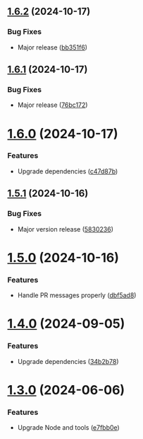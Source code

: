 ## [1.6.2](https://github.com/andrewscwei/slack-action/compare/v1.6.1...v1.6.2) (2024-10-17)


### Bug Fixes

* Major release ([bb351f6](https://github.com/andrewscwei/slack-action/commit/bb351f66d450f5da49ea34d0877a3e798d26811c))

## [1.6.1](https://github.com/andrewscwei/slack-action/compare/v1.6.0...v1.6.1) (2024-10-17)


### Bug Fixes

* Major release ([76bc172](https://github.com/andrewscwei/slack-action/commit/76bc1723b00b3d9bae8773f9d3bd4723db543c98))

# [1.6.0](https://github.com/andrewscwei/slack-action/compare/v1.5.1...v1.6.0) (2024-10-17)


### Features

* Upgrade dependencies ([c47d87b](https://github.com/andrewscwei/slack-action/commit/c47d87b19d3cd268ea248a46194d815e00778e0d))

## [1.5.1](https://github.com/andrewscwei/slack-action/compare/v1.5.0...v1.5.1) (2024-10-16)


### Bug Fixes

* Major version release ([5830236](https://github.com/andrewscwei/slack-action/commit/5830236acb5c77775eac24ad404ec1e6120096ca))

# [1.5.0](https://github.com/andrewscwei/slack-action/compare/v1.4.0...v1.5.0) (2024-10-16)


### Features

* Handle PR messages properly ([dbf5ad8](https://github.com/andrewscwei/slack-action/commit/dbf5ad853682f69d1798fcbf874276ae51e0996b))

# [1.4.0](https://github.com/andrewscwei/slack-action/compare/v1.3.0...v1.4.0) (2024-09-05)


### Features

* Upgrade dependencies ([34b2b78](https://github.com/andrewscwei/slack-action/commit/34b2b78860b7f20b539a2a28293063847121bd94))

# [1.3.0](https://github.com/andrewscwei/slack-action/compare/v1.2.0...v1.3.0) (2024-06-06)


### Features

* Upgrade Node and tools ([e7fbb0e](https://github.com/andrewscwei/slack-action/commit/e7fbb0e082e67cccddda9ef30c689e55cf1ec681))
